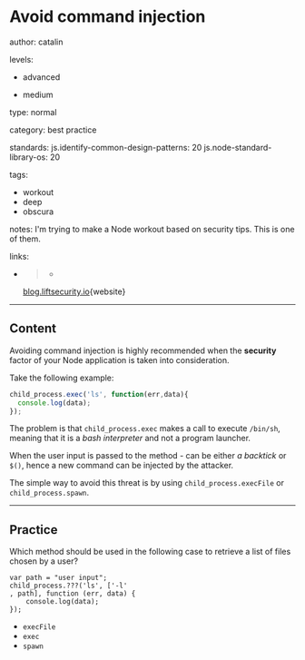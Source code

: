 # Avoid command injection
author: catalin

levels:

  - advanced

  - medium

type: normal

category: best practice

standards:
  js.identify-common-design-patterns: 20
  js.node-standard-library-os: 20

tags:
  - workout
  - deep
  - obscura

notes: I'm trying to make a Node workout based on security tips. This is one of them.

links:

  - >-
    [blog.liftsecurity.io](https://blog.liftsecurity.io/2014/08/19/Avoid-Command-Injection-Node.js){website}

---
## Content

Avoiding command injection is highly recommended when the **security** factor of your Node application is taken into consideration.

Take the following example:
```javascript
child_process.exec('ls', function(err,data){
  console.log(data);
});
```
The problem is that `child_process.exec` makes a call to execute `/bin/sh`, meaning that it is a *bash interpreter* and not a program launcher.

When the user input is passed to the method - can be either *a backtick*  or `$()`, hence a new command can be injected by the attacker.

The simple way to avoid this threat is by using `child_process.execFile` or `child_process.spawn`.

---
## Practice

Which method should be used in the following case to retrieve a list of files chosen by a user?

```
var path = "user input";
child_process.???('ls', ['-l'
, path], function (err, data) {
    console.log(data);
});
```

* `execFile`
* `exec`
* `spawn`